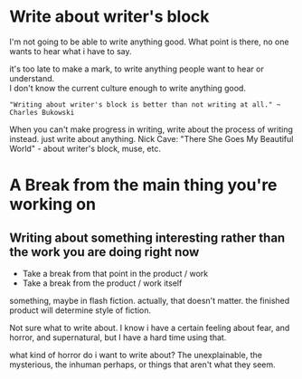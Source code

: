 # Write about writer's block

I'm not going to be able to write anything good.  What point is there, no one wants to hear what i have to say.

it's too late to make a mark, to write anything people want to hear or understand.  
I don't know the current culture enough to write anything good.

	"Writing about writer's block is better than not writing at all." ~ Charles Bukowski

When you can't make progress in writing, write about the process of writing instead. just write about anything. 
Nick Cave: "There She Goes My Beautiful World" - about writer's block, muse, etc.

# A Break from the main thing you're working on

## Writing about something interesting rather than the work you are doing right now
- Take a break from that point in the product / work
- Take a break from the product / work itself

something, maybe in flash fiction. actually, that doesn't matter.  the finished product will determine style of fiction.

Not sure what to write about. I know i have a certain feeling about fear, and horror, and
supernatural, but I have a hard time using that.

what kind of horror do i want to write about?  The unexplainable, the mysterious, the inhuman
perhaps, or things that aren't what they seem.
